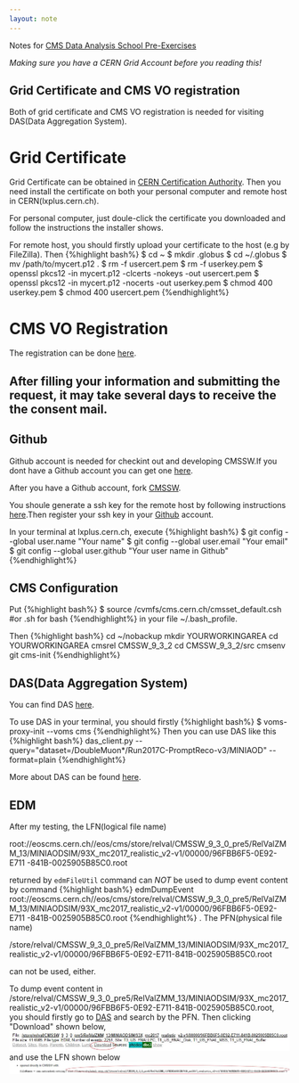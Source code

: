 ```yaml
---
layout: note
---
```

Notes for [CMS Data Analysis School Pre-Exercises](https://twiki.cern.ch/twiki/bin/view/CMS/SWGuideCMSDataAnalysisSchoolPreExerciseFirstSet)

*Making sure you have a CERN Grid Account before you reading this!*

## Grid Certificate and CMS VO registration
Both of grid certificate and CMS VO registration is needed for visiting DAS(Data Aggregation System).

# Grid Certificate
Grid Certificate can be obtained in [CERN Certification Authority](https://ca.cern.ch/ca/user/Request.aspx?template=EE2User).
Then you need install the certificate on both your personal computer and remote host in CERN(lxplus.cern.ch).

For personal computer, just doule-click the certificate you downloaded and follow the instructions the installer shows.

For remote host, you should firstly upload your certificate to the host (e.g by FileZilla). Then 
{%highlight bash%}
$ cd ~
$ mkdir .globus
$ cd ~/.globus
$ mv /path/to/mycert.p12 .
$ rm -f usercert.pem
$ rm -f userkey.pem
$ openssl pkcs12 -in mycert.p12 -clcerts -nokeys -out usercert.pem
$ openssl pkcs12 -in mycert.p12 -nocerts -out userkey.pem
$ chmod 400 userkey.pem
$ chmod 400 usercert.pem
{%endhighlight%}

# CMS VO Registration
The registration can be done [here](https://voms2.cern.ch:8443/voms/cms/register).

After filling your information and submitting the request, it may take several days to receive the the consent mail.
--------------------------
## Github
Github account is needed for checkint out and developing CMSSW.If you dont have a Github account you can get one [here](https://github.com/).

After you have a Github account, fork [CMSSW](https://github.com/cms-sw/cmssw).

You shoule generate a ssh key for the remote host by following instructions [here](https://help.github.com/articles/generating-a-new-ssh-key-and-adding-it-to-the-ssh-agent/).Then register your ssh key in your [Github](https://help.github.com/articles/adding-a-new-ssh-key-to-your-github-account/#platform-linux) account.

In your terminal at lxplus.cern.ch, execute
{%highlight bash%}
$ git config --global user.name "Your name" 
$ git config --global user.email "Your email"
$ git config --global user.github "Your user name in Github"
{%endhighlight%}

## CMS Configuration
Put
{%highlight bash%}
$ source /cvmfs/cms.cern.ch/cmsset_default.csh #or .sh for bash
{%endhighlight%}
in your file ~/.bash_profile.

Then
{%highlight bash%}
cd ~/nobackup
mkdir YOURWORKINGAREA
cd YOURWORKINGAREA
cmsrel CMSSW_9_3_2
cd CMSSW_9_3_2/src
cmsenv
git cms-init
{%endhighlight%}

## DAS(Data Aggregation System)
You can find DAS [here](https://cmsweb.cern.ch/das/).

To use DAS in your terminal, you should firstly
{%highlight bash%}
$ voms-proxy-init --voms cms
{%endhighlight%}
Then you can use DAS like this
{%highlight bash%}
das_client.py --query="dataset=/DoubleMuon*/Run2017C-PromptReco-v3/MINIAOD" --format=plain
{%endhighlight%}

More about DAS can be found [here](https://twiki.cern.ch/twiki/bin/view/CMSPublic/WorkBookDataSamples).

## EDM
After my testing, the LFN(logical file name) 

root://eoscms.cern.ch//eos/cms/store/relval/CMSSW_9_3_0_pre5/RelValZMM_13/MINIAODSIM/93X_mc2017_realistic_v2-v1/00000/96FBB6F5-0E92-E711
-841B-0025905B85C0.root

returned by `edmFileUtil` command can *NOT* be used to dump event content by command
{%highlight bash%}
edmDumpEvent root://eoscms.cern.ch//eos/cms/store/relval/CMSSW_9_3_0_pre5/RelValZMM_13/MINIAODSIM/93X_mc2017_realistic_v2-v1/00000/96FBB6F5-0E92-E711
-841B-0025905B85C0.root
{%endhighlight%}
. The PFN(physical file name) 

/store/relval/CMSSW_9_3_0_pre5/RelValZMM_13/MINIAODSIM/93X_mc2017_realistic_v2-v1/00000/96FBB6F5-0E92-E711-841B-0025905B85C0.root

can not be used, either.

To dump event content in /store/relval/CMSSW_9_3_0_pre5/RelValZMM_13/MINIAODSIM/93X_mc2017_realistic_v2-v1/00000/96FBB6F5-0E92-E711-841B-0025905B85C0.root, you should firstly go to [DAS](https://cmsweb.cern.ch/das/) and search by the PFN.
Then clicking "Download" shown below,
![](https://github.com/WestRice/westrice.github.io/blob/master/_posts/f1.jpg)
and use the LFN shown below
![](https://github.com/WestRice/westrice.github.io/blob/master/_posts/f2.jpg)
